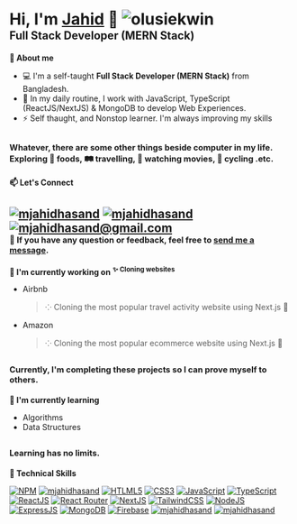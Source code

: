 # Hi, I'm [Jahid](https://www.linkedin.com/in/mjahidhasand/) 🤖 <img src="https://komarev.com/ghpvc/?username=mjahidhasand&label=Profile%20views&color=0e75b6&style=flat" alt="olusiekwin" /> <br/><sub><sup>Full Stack Developer (MERN Stack)</sup></sub>

**🧬 About me**
    
- 💻 I'm a self-taught **Full Stack Developer (MERN Stack)** from Bangladesh.
- 📝 In my daily routine, I work with JavaScript, TypeScript (ReactJS/NextJS) & MongoDB to develop Web Experiences.
- ⚡ Self thaught, and Nonstop learner. I'm always improving my skills

<sub><sup>Whatever, there are some other things beside computer in my life. Exploring 🍙 foods, 🛤️ travelling, 🎦 watching movies, 🚵 cycling .etc.</sub></sup><br/>
---
        
**📫 Let's Connect**
    
[![mjahidhasand](https://camo.githubusercontent.com/f17ba9730c27e5f1230325b94c8b68bbf3115d32650866f6e3d0ade68201beea/68747470733a2f2f696d672e736869656c64732e696f2f62616467652f4c696e6b6564496e2d2532333030373742352e7376673f6c6f676f3d6c696e6b6564696e266c6f676f436f6c6f723d7768697465)](https://www.linkedin.com/in/mjahidhasand/) [![mjahidhasand](https://camo.githubusercontent.com/2cbca4be42d81c6833fd417d74f5322e80861326d03d52289924138947be7b4e/68747470733a2f2f696d672e736869656c64732e696f2f62616467652f547769747465722d2532333144413146322e7376673f6c6f676f3d54776974746572266c6f676f436f6c6f723d7768697465)](https://twitter.com/mjahidhasand) [![mjahidhasand@gmail.com](https://camo.githubusercontent.com/4a21774b9d6abd72ff3f8f2abf20cb44d95ea2c8c19b273b9df62a33266d087e/68747470733a2f2f696d672e736869656c64732e696f2f62616467652f2d476d61696c2d6331343433383f7374796c653d666c6174266c6f676f3d476d61696c266c6f676f436f6c6f723d7768697465)](mailto:mjahidhasand@gmail.com)  
<sub><sup>💬 If you have any question or feedback, feel free to [send me a message](https://github.com/mjahidhasand/mjahidhasand/issues).</sub></sup><br/>
---
**🔭 I'm currently working on**
<sup>**✨ Cloning websites**</sup>
- Airbnb
  > ⁘ Cloning the most popular travel activity website using Next.js 🎉
- Amazon
  > ⁘ Cloning the most popular ecommerce website using Next.js 🎉
    
<sub><sup>Currently, I'm completing these projects so I can prove myself to others.</sub></sup><br/>
---
**🌱 I'm currently learning**

- Algorithms
- Data Structures

<sub><sup>Learning has no limits.</sub></sup><br/>
---
**💼 Technical Skills**

[![NPM](https://camo.githubusercontent.com/1bfe36a3561309fdb36a34183ba6e76004c0d3bfab785d8e9c42faf17d993f6c/68747470733a2f2f696d672e736869656c64732e696f2f62616467652f4e504d2d2532333030303030302e7376673f7374796c653d666c6174266c6f676f3d6e706d266c6f676f436f6c6f723d7768697465)](#)
[![mjahidhasand](https://camo.githubusercontent.com/282b0cf20c9aff7bafe275fb3cfa0cab673e55c6cb9f9547c60103d71f1edfd0/68747470733a2f2f696d672e736869656c64732e696f2f62616467652f7961726e2d2532333243384542422e7376673f7374796c653d666c6174266c6f676f3d7961726e266c6f676f436f6c6f723d7768697465)](#)
[![HTLML5](https://camo.githubusercontent.com/683a41e83e2c9f7735dd7fae5ae39b39d2bac48f8e23e4b6f494e8297852e837/68747470733a2f2f696d672e736869656c64732e696f2f62616467652f68746d6c352d2532334533344632362e7376673f7374796c653d666c6174266c6f676f3d68746d6c35266c6f676f436f6c6f723d7768697465)](#)
[![CSS3](https://camo.githubusercontent.com/b4befe54390ddf13216a4b89766f748847cd9240ca756eab2296d3e26da8e2ef/68747470733a2f2f696d672e736869656c64732e696f2f62616467652f637373332d2532333135373242362e7376673f7374796c653d666c6174266c6f676f3d63737333266c6f676f436f6c6f723d7768697465)](#)
[![JavaScript](https://camo.githubusercontent.com/cbb8e4880d4bfab6d65ca222c95492345ecc8020a9c179729f9c35ddd789a632/68747470733a2f2f696d672e736869656c64732e696f2f62616467652f6a6176617363726970742d2532333332333333302e7376673f7374796c653d666c6174266c6f676f3d6a617661736372697074266c6f676f436f6c6f723d253233463744463145)](#)
[![TypeScript](https://camo.githubusercontent.com/77107f2fcb15c9b7c38b29e2cb92e4f23baab5135821c4fff41d967f0511b02f/68747470733a2f2f696d672e736869656c64732e696f2f62616467652f747970657363726970742d2532333030374143432e7376673f7374796c653d666c6174266c6f676f3d74797065736372697074266c6f676f436f6c6f723d7768697465)](#)
[![ReactJS](https://camo.githubusercontent.com/be0341460963bc4ff9b532f9c172cc1a7c68eb299f7aea5d690ed0a24047b1e2/68747470733a2f2f696d672e736869656c64732e696f2f62616467652f72656163742d2532333230323332612e7376673f7374796c653d666c6174266c6f676f3d7265616374266c6f676f436f6c6f723d253233363144414642)](#)
[![React Router](https://camo.githubusercontent.com/ab492acda3600d641aa87a179c5cfa09875c198809045d835210a381edae87b9/68747470733a2f2f696d672e736869656c64732e696f2f62616467652f52656163745f526f757465722d4341343234353f7374796c653d666c6174266c6f676f3d72656163742d726f75746572266c6f676f436f6c6f723d7768697465)](#)
[![NextJS](https://camo.githubusercontent.com/81833c4172c175dfc5e5bef266075f47c89977a9cc59ea76b6d2d6f53b386177/68747470733a2f2f696d672e736869656c64732e696f2f62616467652f4e6578742d626c61636b3f7374796c653d666c6174266c6f676f3d6e6578742e6a73266c6f676f436f6c6f723d7768697465)](#)
[![TailwindCSS](https://camo.githubusercontent.com/5a6f5f2764c7597cd8631afd070f8e57969efbfffb413c5032b7745c3a7e7e1b/68747470733a2f2f696d672e736869656c64732e696f2f62616467652f7461696c77696e646373732d2532333338423241432e7376673f7374796c653d666c6174266c6f676f3d7461696c77696e642d637373266c6f676f436f6c6f723d7768697465)](#)
[![NodeJS](https://camo.githubusercontent.com/532e7f0e2a18756d452f215749bbf270182280689b091516bdf0ff97e3d8e9c1/68747470733a2f2f696d672e736869656c64732e696f2f62616467652f6e6f64652e6a732d3644413535463f7374796c653d666c6174266c6f676f3d6e6f64652e6a73266c6f676f436f6c6f723d7768697465)](#)
[![ExpressJS](https://camo.githubusercontent.com/b3010a63aacf785d717bfcd6ca376473fc31655e4c2d0f9826504bbebb397a4d/68747470733a2f2f696d672e736869656c64732e696f2f62616467652f657870726573732e6a732d2532333430346435392e7376673f7374796c653d666c6174266c6f676f3d65787072657373266c6f676f436f6c6f723d253233363144414642)](#)
[![MongoDB](https://camo.githubusercontent.com/39f3f1372c6201500182d025fb21157b40e742b497482305c4b03b37d3f9abad/68747470733a2f2f696d672e736869656c64732e696f2f62616467652f4d6f6e676f44422d2532333465613934622e7376673f7374796c653d666c6174266c6f676f3d6d6f6e676f6462266c6f676f436f6c6f723d7768697465)](#)
[![Firebase](https://camo.githubusercontent.com/acb268bf1d57430a028027235b1400cc5669283bc5141ad445eb5d695d1145ee/68747470733a2f2f696d672e736869656c64732e696f2f62616467652f66697265626173652d2532333033394245352e7376673f7374796c653d666c6174266c6f676f3d6669726562617365)](#)
[![mjahidhasand](https://camo.githubusercontent.com/9d3c2bc80d0f6c0725a7456e636a7c1d889c489282680e92113c1dd2918d4829/68747470733a2f2f696d672e736869656c64732e696f2f62616467652f6d61726b646f776e2d2532333030303030302e7376673f7374796c653d666c6174266c6f676f3d6d61726b646f776e266c6f676f436f6c6f723d7768697465)](#)
[![mjahidhasand](https://camo.githubusercontent.com/cc498548db376c421cdb164e2480f2a88f0625329356cbb6510f15cab7a73337/68747470733a2f2f696d672e736869656c64732e696f2f62616467652f707974686f6e2d3336373041303f7374796c653d666c6174266c6f676f3d707974686f6e266c6f676f436f6c6f723d666664643534)](#)
